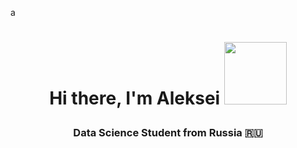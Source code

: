 a<h1 align="center">Hi there, I'm Aleksei</a> 
<img src="https://giphy.com/stickers/capybara-capy-capyfun-T5xJw3MlEZAQ3hyrct" width="100"/>
<h3 align="center">Data Science Student from Russia 🇷🇺</h3>


<!--
**Aleksei-Ianin/Aleksei-Ianin** is a ✨ _special_ ✨ repository because its `README.md` (this file) appears on your GitHub profile.

Here are some ideas to get you started:

- 🔭 I’m currently working on ...
- 🌱 I’m currently learning ...
- 👯 I’m looking to collaborate on ...
- 🤔 I’m looking for help with ...
- 💬 Ask me about ...
- 📫 How to reach me: ...
- 😄 Pronouns: ...
- ⚡ Fun fact: ...
-->
